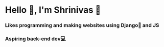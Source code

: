 # Hello 👋, I'm Shrinivas 🧔
### Likes programming and making websites using Django🐍 and JS
### Aspiring back-end dev💻


<!--
**kakashiisawesome/kakashiisawesome** is a ✨ _special_ ✨ repository because its `README.md` (this file) appears on your GitHub profile.




Here are some ideas to get you started:

 🔭 I’m currently working on kahitri
- 🌱 I’m currently learning ...
- 👯 I’m looking to collaborate on ...
- 🤔 I’m looking for help with ...
- 💬 Ask me about ...
- 📫 How to reach me: ...
- 😄 Pronouns: ...
- ⚡ Fun fact: ...
